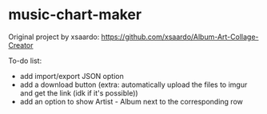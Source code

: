 # music-chart-maker

Original project by xsaardo: https://github.com/xsaardo/Album-Art-Collage-Creator

To-do list:
- add import/export JSON option
- add a download button (extra: automatically upload the files to imgur and get the link (idk if it's possible))
- add an option to show Artist - Album next to the corresponding row